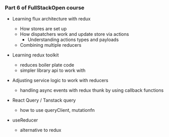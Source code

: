 ### Part 6 of FullStackOpen course

- Learning flux architecture with redux
    - How stores are set up
    - How dispatchers work and update store via actions
        - Understanding actions types and payloads
    - Combining multiple reducers

- Learning redux toolkit
    - reduces boiler plate code
    - simpler library api to work with

- Adjusting service logic to work with reducers
    - handling async events with redux thunk by using callback functions

- React Query / Tanstack query
    - how to use queryClient, mutationfn

- useReducer
    - alternative to redux